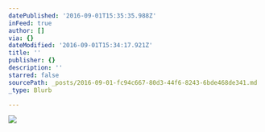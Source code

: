 ```yaml
---
datePublished: '2016-09-01T15:35:35.988Z'
inFeed: true
author: []
via: {}
dateModified: '2016-09-01T15:34:17.921Z'
title: ''
publisher: {}
description: ''
starred: false
sourcePath: _posts/2016-09-01-fc94c667-80d3-44f6-8243-6bde468de341.md
_type: Blurb

---
```

![](https://the-grid-user-content.s3-us-west-2.amazonaws.com/d81a3a2d-5476-4ca3-b9b5-78b57f96418c.jpg)